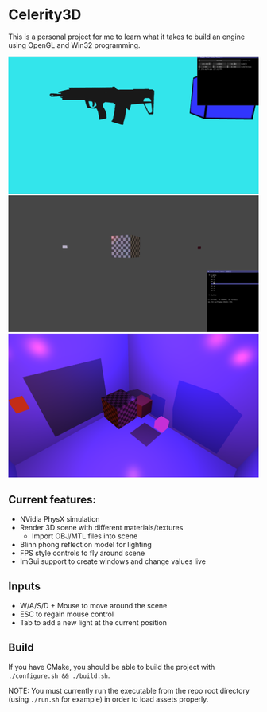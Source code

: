 # Celerity3D

This is a personal project for me to learn what it takes to build an engine using OpenGL and Win32 programming.

![](assets/images/example.gif)
![](assets/images/lights.gif)
![](assets/images/multiple_shadow.png)

## Current features:
- NVidia PhysX simulation
- Render 3D scene with different materials/textures
  - Import OBJ/MTL files into scene
- Blinn phong reflection model for lighting
- FPS style controls to fly around scene
- ImGui support to create windows and change values live

## Inputs
- W/A/S/D + Mouse to move around the scene
- ESC to regain mouse control
- Tab to add a new light at the current position

## Build
If you have CMake, you should be able to build the project with `./configure.sh && ./build.sh`.

NOTE: You must currently run the executable from the repo root directory (using `./run.sh` for example) in order to load assets properly.
